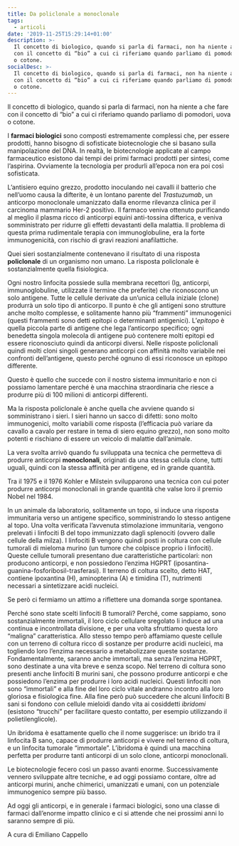 ```yaml
---
title: Da policlonale a monoclonale
tags:
  - articoli
date: '2019-11-25T15:29:14+01:00'
description: >-
  Il concetto di biologico, quando si parla di farmaci, non ha niente a che fare
  con il concetto di “bio” a cui ci riferiamo quando parliamo di pomodori, uova
  o cotone. 
socialDesc: >-
  Il concetto di biologico, quando si parla di farmaci, non ha niente a che fare
  con il concetto di “bio” a cui ci riferiamo quando parliamo di pomodori, uova
  o cotone.
---
```

Il concetto di biologico, quando si parla di farmaci, non ha niente a che fare con il concetto di “bio” a cui ci riferiamo quando parliamo di pomodori, uova o cotone. 

I **farmaci biologici** sono composti estremamente complessi che, per essere prodotti, hanno bisogno di sofisticate biotecnologie che si basano sulla manipolazione del DNA. In realtà, le biotecnologie applicate al campo farmaceutico esistono dai tempi dei primi farmaci prodotti per sintesi, come l’aspirina. Ovviamente la tecnologia per produrli all’epoca non era poi così sofisticata. 

L’antisiero equino grezzo, prodotto inoculando nei cavalli il batterio che nell’uomo causa la difterite, è un lontano parente del _Trastuzumab_, un anticorpo monoclonale umanizzato dalla enorme rilevanza clinica per il carcinoma mammario Her-2 positivo. Il farmaco veniva ottenuto purificando al meglio il plasma ricco di anticorpi equini anti-tossina difterica, e veniva somministrato per ridurre gli effetti devastanti della malattia. Il problema di questa prima rudimentale terapia con immunoglobuline, era la forte immunogenicità, con rischio di gravi reazioni anafilattiche. 

Quei sieri sostanzialmente contenevano il risultato di una risposta **policlonale** di un organismo non umano. La risposta policlonale è sostanzialmente quella fisiologica. 

Ogni nostro linfocita possiede sulla membrana recettori (Ig, anticorpi, immunoglobuline, utilizzate il termine che preferite) che riconoscono un solo antigene. Tutte le cellule derivate da un’unica cellula iniziale (clone) produrrà un solo tipo di anticorpo. Il punto è che gli antigeni sono strutture anche molto complesse, e solitamente hanno più “frammenti” immunogenici (questi frammenti sono detti epitopi o determinanti antigenici). L’_epitopo_ è quella piccola parte di antigene che lega l’anticorpo specifico; ogni benedetta singola molecola di antigene può contenere molti epitopi ed essere riconosciuto quindi da anticorpi diversi. Nelle risposte policlonali quindi molti cloni singoli generano anticorpi con affinità molto variabile nei confronti dell’antigene, questo perché ognuno di essi riconosce un epitopo differente. 

Questo è quello che succede con il nostro sistema immunitario e non ci possiamo lamentare perché è una macchina straordinaria che riesce a produrre più di 100 milioni di anticorpi differenti. 

Ma la risposta policlonale è anche quella che avviene quando si somministrano i sieri. I sieri hanno un sacco di difetti: sono molto immunogenici, molto variabili come risposta (l’efficacia può variare da cavallo a cavalo per restare in tema di siero equino grezzo), non sono molto potenti e rischiano di essere un veicolo di malattie dall’animale.

La vera svolta arrivò quando fu sviluppata una tecnica che permetteva di produrre anticorpi **monoclonali**, originati da una stessa cellula clone, tutti uguali, quindi con la stessa affinità per antigene, ed in grande quantità. 

Tra il 1975 e il 1976 Kohler e Milstein svilupparono una tecnica con cui poter produrre anticorpi monoclonali in grande quantità che valse loro il premio Nobel nel 1984.

In un animale da laboratorio, solitamente un topo, si induce una risposta immunitaria verso un antigene specifico, somministrando lo stesso antigene al topo. Una volta verificata l’avvenuta stimolazione immunitaria, vengono prelevati i linfociti B del topo immunizzato dagli splenociti (ovvero dalle cellule della milza).  I linfociti B vengono quindi posti in coltura con cellule tumorali di mieloma murino (un tumore che colpisce proprio i linfociti). Queste cellule tumorali presentano due caratteristiche particolari: non producono anticorpi, e non possiedono l’enzima HGPRT (iposantina-guanina-fosforibosil-trasferasi). Il terreno di coltura scelto, detto HAT, contiene ipoxantina (H), aminopterina (A) e timidina (T), nutrimenti necessari a sintetizzare acidi nucleici. 

Se però ci fermiamo un attimo a riflettere una domanda sorge spontanea. 

Perché sono state scelti linfociti B tumorali? Perché, come sappiamo, sono sostanzialmente immortali, il loro ciclo cellulare sregolato li induce ad una continua e incontrollata divisione, e per una volta sfruttiamo questa loro “maligna” caratteristica. Allo stesso tempo però affamiamo queste cellule con un terreno di coltura ricco di sostanze per produrre acidi nucleici, ma togliendo loro l’enzima necessario a metabolizzare queste sostanze. Fondamentalmente, saranno anche immortali, ma senza l’enzima HGPRT, sono destinate a una vita breve e senza scopo. Nel terreno di coltura sono presenti anche linfociti B murini sani, che possono produrre anticorpi e che possiedono l’enzima per produrre i loro acidi nucleici. Questi linfociti non sono “immortali” e alla fine del loro ciclo vitale andranno incontro alla loro gloriosa e fisiologica fine. Alla fine però può succedere che alcuni linfociti B sani si fondono con cellule mieloidi dando vita ai cosiddetti _ibridomi_ (esistono “trucchi” per facilitare questo contatto, per esempio utilizzando il polietilenglicole). 

Un ibridoma è esattamente quello che il nome suggerisce: un ibrido tra il linfocita B sano, capace di produrre anticorpi e vivere nel terreno di coltura, e un linfocita tumorale “immortale”. L’ibridoma è quindi una macchina perfetta per produrre tanti anticorpi di un solo clone, anticorpi monoclonali. 

Le biotecnologie fecero così un passo avanti enorme. Successivamente vennero sviluppate altre tecniche, e ad oggi possiamo contare, oltre ad anticorpi murini, anche chimerici, umanizzati e umani, con un potenziale immunogenico sempre più basso. 

Ad oggi gli anticorpi, e in generale i farmaci biologici, sono una classe di farmaci dall’enorme impatto clinico e ci si attende che nei prossimi anni lo saranno sempre di più.

A cura di Emiliano Cappello
